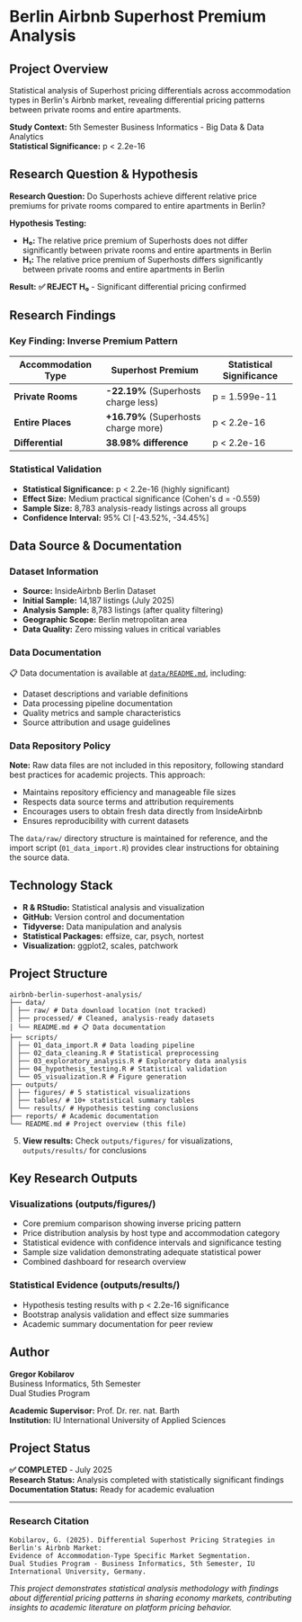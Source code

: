 # Berlin Airbnb Superhost Premium Analysis

## Project Overview
Statistical analysis of Superhost pricing differentials across accommodation types in Berlin's Airbnb market, revealing differential pricing patterns between private rooms and entire apartments.

**Study Context:** 5th Semester Business Informatics - Big Data & Data Analytics  
**Statistical Significance:** p < 2.2e-16

## Research Question & Hypothesis
**Research Question:** Do Superhosts achieve different relative price premiums for private rooms compared to entire apartments in Berlin?

**Hypothesis Testing:**
- **H₀:** The relative price premium of Superhosts does not differ significantly between private rooms and entire apartments in Berlin
- **H₁:** The relative price premium of Superhosts differs significantly between private rooms and entire apartments in Berlin

**Result:** **✅ REJECT H₀** - Significant differential pricing confirmed

## Research Findings

### **Key Finding: Inverse Premium Pattern**
| **Accommodation Type** | **Superhost Premium** | **Statistical Significance** |
|------------------------|---------------------|------------------------------|
| **Private Rooms** | **-22.19%** (Superhosts charge less) | p = 1.599e-11 |
| **Entire Places** | **+16.79%** (Superhosts charge more) | p < 2.2e-16 |
| **Differential** | **38.98% difference** | p < 2.2e-16 |

### **Statistical Validation**
- **Statistical Significance:** p < 2.2e-16 (highly significant)
- **Effect Size:** Medium practical significance (Cohen's d = -0.559)
- **Sample Size:** 8,783 analysis-ready listings across all groups
- **Confidence Interval:** 95% CI [-43.52%, -34.45%]

## Data Source & Documentation

### **Dataset Information**
- **Source:** InsideAirbnb Berlin Dataset
- **Initial Sample:** 14,187 listings (July 2025)
- **Analysis Sample:** 8,783 listings (after quality filtering)
- **Geographic Scope:** Berlin metropolitan area
- **Data Quality:** Zero missing values in critical variables

### **Data Documentation**
📋 Data documentation is available at [`data/README.md`](data/README.md), including:
- Dataset descriptions and variable definitions
- Data processing pipeline documentation
- Quality metrics and sample characteristics
- Source attribution and usage guidelines

### **Data Repository Policy**
**Note:** Raw data files are not included in this repository, following standard best practices for academic projects. This approach:
- Maintains repository efficiency and manageable file sizes
- Respects data source terms and attribution requirements
- Encourages users to obtain fresh data directly from InsideAirbnb
- Ensures reproducibility with current datasets

The `data/raw/` directory structure is maintained for reference, and the import script (`01_data_import.R`) provides clear instructions for obtaining the source data.

## Technology Stack
- **R & RStudio:** Statistical analysis and visualization
- **GitHub:** Version control and documentation
- **Tidyverse:** Data manipulation and analysis
- **Statistical Packages:** effsize, car, psych, nortest
- **Visualization:** ggplot2, scales, patchwork

## Project Structure
```
airbnb-berlin-superhost-analysis/
├── data/
│ ├── raw/ # Data download location (not tracked)
│ ├── processed/ # Cleaned, analysis-ready datasets
│ └── README.md # 📋 Data documentation
├── scripts/
│ ├── 01_data_import.R # Data loading pipeline
│ ├── 02_data_cleaning.R # Statistical preprocessing
│ ├── 03_exploratory_analysis.R # Exploratory data analysis
│ ├── 04_hypothesis_testing.R # Statistical validation
│ └── 05_visualization.R # Figure generation
├── outputs/
│ ├── figures/ # 5 statistical visualizations
│ ├── tables/ # 10+ statistical summary tables
│ └── results/ # Hypothesis testing conclusions
├── reports/ # Academic documentation
└── README.md # Project overview (this file)
```
5. **View results:** Check `outputs/figures/` for visualizations, `outputs/results/` for conclusions

## Key Research Outputs

### **Visualizations** (outputs/figures/)
- Core premium comparison showing inverse pricing pattern
- Price distribution analysis by host type and accommodation category
- Statistical evidence with confidence intervals and significance testing
- Sample size validation demonstrating adequate statistical power
- Combined dashboard for research overview

### **Statistical Evidence** (outputs/results/)
- Hypothesis testing results with p < 2.2e-16 significance
- Bootstrap analysis validation and effect size summaries  
- Academic summary documentation for peer review

## Author
**Gregor Kobilarov**  
Business Informatics, 5th Semester  
Dual Studies Program  

**Academic Supervisor:** Prof. Dr. rer. nat. Barth  
**Institution:** IU International University of Applied Sciences

## Project Status
**✅ COMPLETED** - July 2025  
**Research Status:** Analysis completed with statistically significant findings  
**Documentation Status:** Ready for academic evaluation

---

### **Research Citation**
```
Kobilarov, G. (2025). Differential Superhost Pricing Strategies in Berlin's Airbnb Market:
Evidence of Accommodation-Type Specific Market Segmentation.
Dual Studies Program - Business Informatics, 5th Semester, IU International University, Germany.
```

*This project demonstrates statistical analysis methodology with findings about differential pricing patterns in sharing economy markets, contributing insights to academic literature on platform pricing behavior.*
